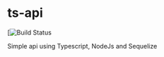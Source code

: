 # ts-api

[![Build Status](https://gitlab.com/Mucilon/ts-api/badges/master/build.svg)

 Simple api using Typescript, NodeJs and Sequelize
